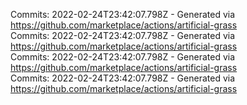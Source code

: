 Commits: 2022-02-24T23:42:07.798Z - Generated via https://github.com/marketplace/actions/artificial-grass
<br>
Commits: 2022-02-24T23:42:07.798Z - Generated via https://github.com/marketplace/actions/artificial-grass
<br>
Commits: 2022-02-24T23:42:07.798Z - Generated via https://github.com/marketplace/actions/artificial-grass
<br>
Commits: 2022-02-24T23:42:07.798Z - Generated via https://github.com/marketplace/actions/artificial-grass
<br>
